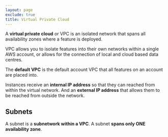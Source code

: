 ```yaml
---
layout: page
exclude: true
title: Virtual Private Cloud
---
```


A **virtual private cloud** or VPC is an isolated network that spans all availability zones where a feature is deployed.

VPC allows you to isolate features into their own networks within a single AWS account, or allows for the connection of local and cloud based data centres.

The **default VPC** is the default account VPC that all features on an account are placed into.

Instances receive an **internal IP address** so that they can reached from within the virtual network. And an **external IP address** that allows them to be reached from outside the network.

## Subnets

A subnet is a **subnetwork within a VPC**. A subnet **spans only ONE availability zone**.
<!--stackedit_data:
eyJoaXN0b3J5IjpbLTQ3NjIxNTI3Ml19
-->